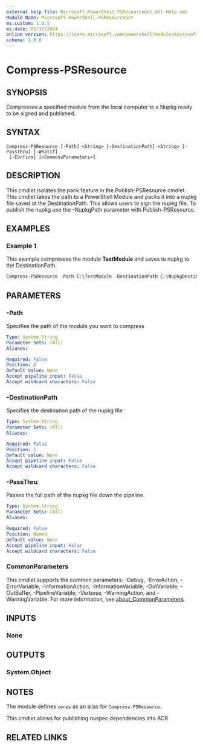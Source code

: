 ```yaml
---
external help file: Microsoft.PowerShell.PSResourceGet.dll-Help.xml
Module Name: Microsoft.PowerShell.PSResourceGet
ms.custom: 1.0.5
ms.date: 05/17/2024
online version: https://learn.microsoft.com/powershell/module/microsoft.powershell.psresourceget/compress-psresource?view=powershellget-3.x&WT.mc_id=ps-gethelp
schema: 2.0.0
---
```


# Compress-PSResource

## SYNOPSIS

Compresses a specified module from the local computer to a Nupkg ready to be signed and published.

## SYNTAX

```
Compress-PSResource [-Path] <String> [-DestinationPath] <String> [-PassThru] [-WhatIf]
 [-Confirm] [<CommonsParameters>]
```

## DESCRIPTION

This cmdlet isolates the pack feature in the Publish-PSResource cmdlet. This cmdlet takes the path
to a PowerShell Module and packs it into a nupkg file saved at the DestinationPath.
This allows users to sign the nupkg file. To publish the nupkg use the -NupkgPath parameter with
Publish-PSResource.

## EXAMPLES

### Example 1

This example compresses the module **TestModule** and saves te nupkg to the DestinationPath.

```powershell
Compress-PSResource -Path C:\TestModule -DestinationPath C:\NupkgDestination
```

## PARAMETERS

### -Path

Specifies the path of the module you want to compress

```yaml
Type: System.String
Parameter Sets: (All)
Aliases:

Required: False
Position: 0
Default value: None
Accept pipeline input: False
Accept wildcard characters: False
```

### -DestinationPath

Specifies the destination path of the nupkg file

```yaml
Type: System.String
Parameter Sets: (All)
Aliases:

Required: False
Position: 1
Default value: None
Accept pipeline input: False
Accept wildcard characters: False
```

### -PassThru

Passes the full path of the nupkg file down the pipeline.

```yaml
Type: System.String
Parameter Sets: (All)
Aliases:

Required: False
Position: Named
Default value: None
Accept pipeline input: False
Accept wildcard characters: False
```

### CommonParameters

This cmdlet supports the common parameters: -Debug, -ErrorAction, -ErrorVariable,
-InformationAction, -InformationVariable, -OutVariable, -OutBuffer, -PipelineVariable, -Verbose,
-WarningAction, and -WarningVariable. For more information, see
[about_CommonParameters](http://go.microsoft.com/fwlink/?LinkID=113216).

## INPUTS

### None

## OUTPUTS

### System.Object

## NOTES

The module defines `cmres` as an alias for `Compress-PSResource`.

This cmdlet allows for publishing nuspec dependencies into ACR

## RELATED LINKS
